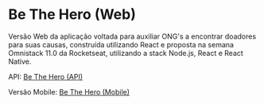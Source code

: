 # Be The Hero (Web)
Versão Web da aplicação voltada para auxiliar ONG's a encontrar doadores para suas causas, construída utilizando React e proposta na semana Omnistack 11.0 da Rocketseat, utilizando a stack Node.js, React e React Native.


API: [Be The Hero (API)](https://www.github.com/danieldebiasi/be-the-hero-api)

Versão Mobile: [Be The Hero (Mobile)](https://www.github.com/danieldebiasi/be-the-hero-mobile)
